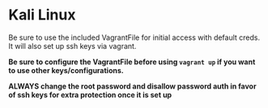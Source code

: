 # Kali Linux
Be sure to use the included VagrantFile for initial access with default creds.
It will also set up ssh keys via vagrant.

**Be sure to configure the VagrantFile before using `vagrant up` if you want to use other keys/configurations.**

**ALWAYS change the root password and disallow password auth in favor of ssh keys for extra protection once it is set up**

